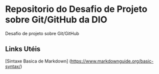 # Repositorio do Desafio de Projeto sobre Git/GitHub da DIO
Desafio de projeto sobre Git/GitHub

## Links Utéis
[Sintaxe Basica de Markdown] (https://www.markdownguide.org/basic-syntax/)
